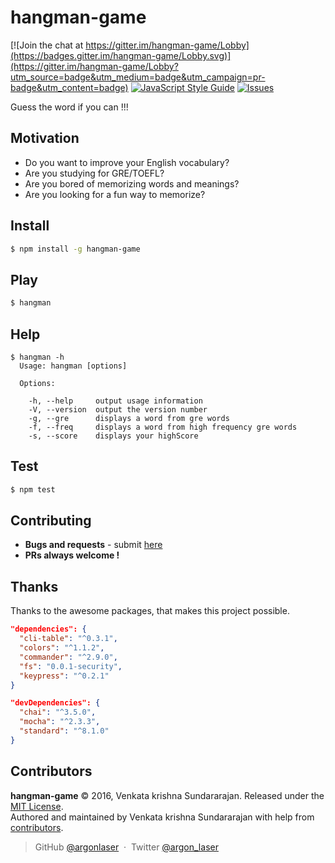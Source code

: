# hangman-game
[![Join the chat at https://gitter.im/hangman-game/Lobby](https://badges.gitter.im/hangman-game/Lobby.svg)](https://gitter.im/hangman-game/Lobby?utm_source=badge&utm_medium=badge&utm_campaign=pr-badge&utm_content=badge)
[![JavaScript Style Guide](https://img.shields.io/badge/code%20style-standard-brightgreen.svg)](http://standardjs.com/)
[![Issues](https://img.shields.io/github/issues/argonlaser/hangman-game.svg)](https://github.com/argonlaser/hangman-game/issues)

Guess the word if you can !!!

Motivation
------
* Do you want to improve your English vocabulary?
* Are you studying for GRE/TOEFL?
* Are you bored of memorizing words and meanings?
* Are you looking for a fun way to memorize?

Install
-------

```bash
$ npm install -g hangman-game
```

Play
----
```bash
$ hangman
```

Help
----
```
$ hangman -h 
  Usage: hangman [options]

  Options:

    -h, --help     output usage information
    -V, --version  output the version number
    -g, --gre      displays a word from gre words
    -f, --freq     displays a word from high frequency gre words
    -s, --score    displays your highScore

```

Test
------

```bash
$ npm test
```

Contributing
------
- __Bugs and requests__ - submit [here](https://github.com/argonlaser/hangman-game/issues)
- __PRs always welcome !__

Thanks
------
Thanks to the awesome packages, that makes this project possible.
```json
"dependencies": {
  "cli-table": "^0.3.1",
  "colors": "^1.1.2",
  "commander": "^2.9.0",
  "fs": "0.0.1-security",
  "keypress": "^0.2.1"
}
```
```json
"devDependencies": {
  "chai": "^3.5.0",
  "mocha": "^2.3.3",
  "standard": "^8.1.0"
}
```

Contributors
--------
**hangman-game** © 2016, Venkata krishna Sundararajan. Released under the [MIT License].<br>
Authored and maintained by Venkata krishna Sundararajan with help from [contributors].

> GitHub [@argonlaser](https://github.com/argonlaser) &nbsp;&middot;&nbsp;
> Twitter [@argon_laser](https://twitter.com/argon_laser)

[MIT License]: http://mit-license.org/
[contributors]: http://github.com/argonlaser/hangman-game/contributors
